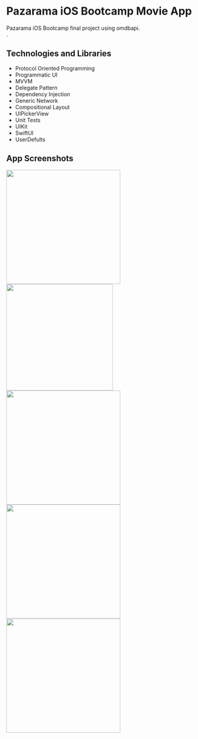 # Pazarama iOS Bootcamp Movie App
Pazarama iOS Bootcamp final project using omdbapi. <br/> .
## Technologies and Libraries
- Protocol Oriented Programming
- Programmatic UI
- MVVM
- Delegate Pattern
- Dependency Injection
- Generic Network
- Compositional Layout
- UIPickerView
- Unit Tests
- UIKit
- SwiftUI
- UserDefults
## App Screenshots
<p>
   <img src="Pokemon/ScreenShots/Screenshot 2023-11-05 at 14.55.13.png" width="300" />
  <img src="Pokemon/ScreenShots/Simulator Screenshot - iPhone 14 - 2023-11-05 at 14.55.58.png" width="280" />
  <img src="Pokemon/ScreenShots/Screenshot 2023-11-05 at 14.55.38.png" width="300" />
   <img src="Pokemon/ScreenShots/Nov-05-2023 14-59-53.gif" width="300" />
   <img src="Pokemon/ScreenShots/gif.gif" width="300" />
</p>
